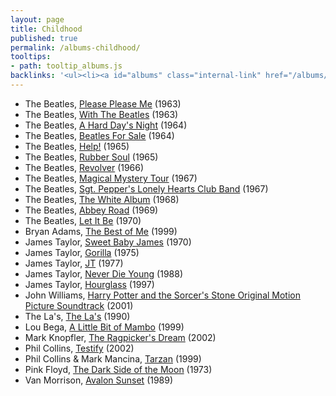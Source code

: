 ```yaml
---
layout: page
title: Childhood
published: true
permalink: /albums-childhood/
tooltips: 
- path: tooltip_albums.js
backlinks: '<ul><li><a id="albums" class="internal-link" href="/albums/">Albums</a></li></ul>'
---
```


* The Beatles, [Please Please Me](https://open.spotify.com/album/3KzAvEXcqJKBF97HrXwlgf?si=-qatvcXfSQ60gZNnvHqJUA) (1963)
* The Beatles, [With The Beatles](https://open.spotify.com/album/1aYdiJk6XKeHWGO3FzHHTr?si=bgnUki-SStOXpPdWmyigyg) (1963)
* The Beatles, [A Hard Day's Night](https://open.spotify.com/album/6wCttLq0ADzkPgtRnUihLV?si=ELmtVjrUR9GfS5JlSgv_jg) (1964)
* The Beatles, [Beatles For Sale](https://open.spotify.com/album/1vANZV20H5B4Fk6yf7Ot9a?si=m4QK8kqJTJ2YY6fshH-FiQ) (1964)
* The Beatles, [Help!](https://open.spotify.com/album/0PT5m6hwPRrpBwIHVnvbFX?si=MkbLEXglRCOyesuJui3BLQ) (1965)
* The Beatles, [Rubber Soul](https://open.spotify.com/album/50o7kf2wLwVmOTVYJOTplm?si=7_UoRHomST6tuWjElTaqrA) (1965)
* The Beatles, [Revolver](https://open.spotify.com/album/3PRoXYsngSwjEQWR5PsHWR?si=N7asHsmsSn6iSeSm1I_DyA) (1966)
* The Beatles, [Magical Mystery Tour](https://open.spotify.com/album/2BtE7qm1qzM80p9vLSiXkj?si=eIEwPMvnSQ-VSk3Di-YpmQ) (1967)
* The Beatles, [Sgt. Pepper's Lonely Hearts Club Band](https://open.spotify.com/album/6QaVfG1pHYl1z15ZxkvVDW?si=Isq8SeejRs6SXPrVcRgUaQ) (1967)
* The Beatles, [The White Album](https://open.spotify.com/album/1klALx0u4AavZNEvC4LrTL?si=GM21PzkrR1iiaP7KVVzSWg) (1968)
* The Beatles, [Abbey Road](https://open.spotify.com/album/0ETFjACtuP2ADo6LFhL6HN?si=gg9B18kVTyeo7DvoBLd-rg) (1969)
* The Beatles, [Let It Be](https://open.spotify.com/album/0jTGHV5xqHPvEcwL8f6YU5?si=4L3hnGtgQDynsDNoh3udGA) (1970)
* Bryan Adams, [The Best of Me](https://open.spotify.com/album/0S04vzLE8EPrLosoHPcEzM?si=ulLkS_OWStWwQpmNAlXFsw) (1999)
* James Taylor, [Sweet Baby James](https://open.spotify.com/album/1HiG0ukRmFPN13EVcf98Jx?si=bgfHS7ALTZelMsFh6ZzHgQ) (1970)
* James Taylor, [Gorilla](https://open.spotify.com/album/0x491s63vRDvG25x2Fzrny?si=HuXRNgY2TZ2u5kCcx0d5oQ) (1975)
* James Taylor, [JT](https://open.spotify.com/album/0Pbc9Jq12a47mQ1z9yIuhn?si=wmEoK4POTTmGP4QNI6pf1A) (1977)
* James Taylor, [Never Die Young](https://open.spotify.com/album/1j6fH6Wu4ROhcOYAYpjiUt?si=R3WWcr6TR4KDmr2M7KL6Ew) (1988)
* James Taylor, [Hourglass](https://open.spotify.com/album/3E7Sj3kKbxY1Tsp7U0SKQi?si=s-Dvc9uJTfi_LD8gEw43Tw) (1997)
* John Williams, [Harry Potter and the Sorcer's Stone Original Motion Picture Soundtrack](https://open.spotify.com/album/6zeHM5CV0CjcS0K8ouWE4N?si=EhDh2Rx8QVm_thAaoymKYw) (2001)
* The La's, [The La's](https://open.spotify.com/album/1djwiQ802xeU8Q45jv1b0x?si=bxgUp2kORMS8pbOZigXIvw) (1990)
* Lou Bega, [A Little Bit of Mambo](https://open.spotify.com/album/13BmLGhVCLBn3XzKB8HIai?si=VAPZaysRQBCZLGmywMpdJQ) (1999)
* Mark Knopfler, [The Ragpicker's Dream](https://www.youtube.com/watch?v=xnl9fjdhG04&list=PLnFicu7xrfaZR6EsGO7BLH9SqG6m___Oi) (2002)
* Phil Collins, [Testify](https://open.spotify.com/album/5Tby0U5VndHW0SomYO7Id7?si=jG1jCU1SS3eiXIBw07TXTQ) (2002)
* Phil Collins & Mark Mancina, [Tarzan](https://open.spotify.com/album/1zszC1x9HYKxUCKVa62p7C?si=OHU5hVqfQyizKXJxDD1naw) (1999)
* Pink Floyd, [The Dark Side of the Moon](https://open.spotify.com/album/4LH4d3cOWNNsVw41Gqt2kv?si=MAHvy6lKTNe_dgKjBhatSQ) (1973)
* Van Morrison, [Avalon Sunset](https://open.spotify.com/album/2vE3SSFPxYt7jRu93j6rsi?si=mxrBRtUKTHOueoCTT3fkfw) (1989)
